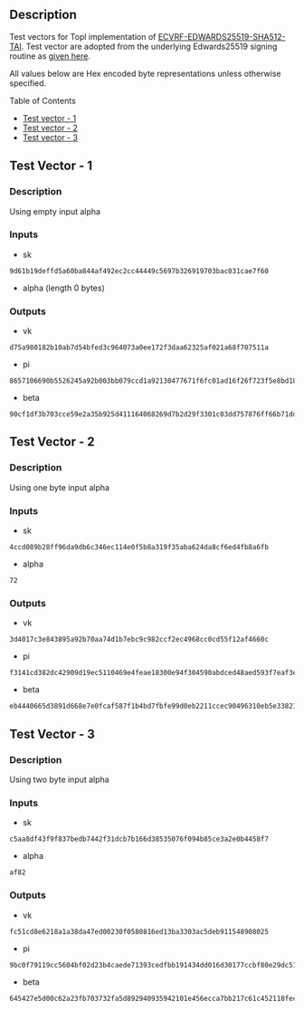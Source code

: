 ## Description
Test vectors for Topl implementation of [ECVRF-EDWARDS25519-SHA512-TAI](https://datatracker.ietf.org/doc/html/draft-irtf-cfrg-vrf-09). Test vector are adopted from the underlying Edwards25519 signing routine as [given here](https://datatracker.ietf.org/doc/html/draft-irtf-cfrg-vrf-09#appendix-A.3).

All values below are Hex encoded byte representations unless otherwise specified.

Table of Contents
- [Test vector - 1](#test-vector---1)
- [Test vector - 2](#test-vector---2)
- [Test vector - 3](#test-vector---3)

## Test Vector - 1
### Description
Using empty input alpha
### Inputs
- sk
```
9d61b19deffd5a60ba844af492ec2cc44449c5697b326919703bac031cae7f60
```
- alpha (length 0 bytes)
### Outputs
- vk
```
d75a980182b10ab7d54bfed3c964073a0ee172f3daa62325af021a68f707511a
```
- pi
```
8657106690b5526245a92b003bb079ccd1a92130477671f6fc01ad16f26f723f5e8bd1839b414219e8626d393787a192241fc442e6569e96c462f62b8079b9ed83ff2ee21c90c7c398802fdeebea4001
```
- beta
```
90cf1df3b703cce59e2a35b925d411164068269d7b2d29f3301c03dd757876ff66b71dda49d2de59d03450451af026798e8f81cd2e333de5cdf4f3e140fdd8ae
```
## Test Vector - 2
### Description
Using one byte input alpha
### Inputs
- sk
```
4ccd089b28ff96da9db6c346ec114e0f5b8a319f35aba624da8cf6ed4fb8a6fb
```
- alpha
```
72
```
### Outputs
- vk
```
3d4017c3e843895a92b70aa74d1b7ebc9c982ccf2ec4968cc0cd55f12af4660c
```
- pi
```
f3141cd382dc42909d19ec5110469e4feae18300e94f304590abdced48aed593f7eaf3eb2f1a968cba3f6e23b386aeeaab7b1ea44a256e811892e13eeae7c9f6ea8992557453eac11c4d5476b1f35a08
```
- beta
```
eb4440665d3891d668e7e0fcaf587f1b4bd7fbfe99d0eb2211ccec90496310eb5e33821bc613efb94db5e5b54c70a848a0bef4553a41befc57663b56373a5031
```
## Test Vector - 3
### Description
Using two byte input alpha
### Inputs
- sk
```
c5aa8df43f9f837bedb7442f31dcb7b166d38535076f094b85ce3a2e0b4458f7
```
- alpha
```
af82
```
### Outputs
- vk
```
fc51cd8e6218a1a38da47ed00230f0580816ed13ba3303ac5deb911548908025
```
- pi
```
9bc0f79119cc5604bf02d23b4caede71393cedfbb191434dd016d30177ccbf80e29dc513c01c3a980e0e545bcd848222d08a6c3e3665ff5a4cab13a643bef812e284c6b2ee063a2cb4f456794723ad0a
```
- beta
```
645427e5d00c62a23fb703732fa5d892940935942101e456ecca7bb217c61c452118fec1219202a0edcf038bb6373241578be7217ba85a2687f7a0310b2df19f
```